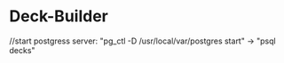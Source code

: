# Deck-Builder


//start postgress server: "pg_ctl -D /usr/local/var/postgres start"  -> "psql decks"





